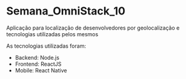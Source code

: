 # Semana_OmniStack_10
Aplicação para localização de desenvolvedores por geolocalização e tecnologias utilizadas pelos mesmos

As tecnologias utilizadas foram:

- Backend: Node.js
- Frontend: ReactJS
- Mobile: React Native

